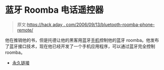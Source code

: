 # 蓝牙 Roomba 电话遥控器

> 原文:[https://hack aday . com/2006/09/13/bluetooth-roomba-phone-remote/](https://hackaday.com/2006/09/13/bluetooth-roomba-phone-remote/)

他在推销他的书，但是托德让他的黑客用蓝牙[手机](http://todbot.com/blog/2006/09/12/roombactrl-drive-your-roomba-with-your-cell-phone/)控制他的蓝牙 roomba。他发布了蓝牙接口技术，现在他已经开发了一个手机应用程序，可以通过蓝牙完全控制 roomba。

*   [永久链接](http://todbot.com/blog/2006/09/12/roombactrl-drive-your-roomba-with-your-cell-phone/)